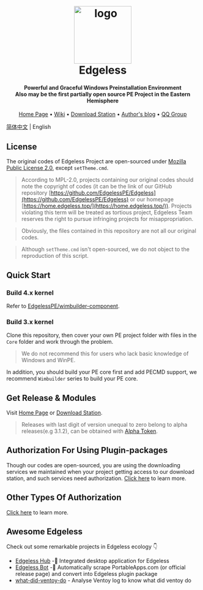 <h1 align="center">
  <br>
  <a href="https://home.edgeless.top" ><img src="https://home.edgeless.top/favicon.ico" width="150" alt="logo"/></a>
  <br>
  Edgeless
  <br>
</h1>

<h4 align="center">Powerful and Graceful Windows Preinstallation Environment<br>Also may be the first partially open source PE Project in the Eastern Hemisphere</h4>

<p align="center">
  <a href="https://home.edgeless.top">Home Page</a> •
  <a href="https://wiki.edgeless.top">Wiki</a> •
  <a href="https://down.edgeless.top">Download Station</a> •
  <a href="https://www.edgeless.top">Author's blog</a> •
  <a href="https://home.edgeless.top/jump/qqg.html">QQ Group</a>
</p>

[简体中文](https://github.com/EdgelessPE/Edgeless) | English

## License
The original codes of Edgeless Project are open-sourced under [Mozilla Public License 2.0](https://www.mozilla.org/en-US/MPL/), except `setTheme.cmd`.

>According to MPL-2.0, projects containing our original codes should note the copyright of codes (it can be the link of our GitHub repository [https://github.com/EdgelessPE/Edgeless](https://github.com/EdgelessPE/Edgeless) or our homepage [https://home.edgeless.top/](https://home.edgeless.top/)). Projects violating this term will be treated as tortious project, Edgeless Team reserves the right to pursue infringing projects for misappropriation.

> Obviously, the files contained in this repository are not all our original codes.

> Although `setTheme.cmd` isn't open-sourced, we do not object to the reproduction of this script.


## Quick Start
### Build 4.x kernel
Refer to [EdgelessPE/wimbuilder-component](https://github.com/EdgelessPE/wimbuilder-component).
### Build 3.x kernel
Clone this repository, then cover your own PE project folder with files in the `Core` folder and work through the problem.
> We do not recommend this for users who lack basic knowledge of Windows and WinPE.

In addition, you should build your PE core first and add PECMD support, we recommend `Wimbuilder` series to build your PE core.

## Get Release & Modules
Visit [Home Page](https://home.edgeless.top) or [Download Station](https://down.edgeless.top).
>Releases with last digit of version unequal to zero belong to alpha releases(e.g 3.1.2), can be obtained with [Alpha Token](https://home.edgeless.top/jump/qqg.html).

## Authorization For Using Plugin-packages
Though our codes are open-sourced, you are using the downloading services we maintained when your project getting access to our download station, and such services need authorization. [Click here](https://wiki.edgeless.top/v2/cooperation/permit.html) to learn more.

## Other Types Of Authorization
[Click here](https://wiki.edgeless.top/v2/cooperation/permit.html) to learn more.

## Awesome Edgeless
Check out some remarkable projects in Edgeless ecology 👇

* [Edgeless Hub](https://github.com/EdgelessPE/edgeless-hub) -🚀 Integrated desktop application for Edgeless
* [Edgeless Bot](https://github.com/EdgelessPE/edgeless-bot) -🤖 Automatically scrape PortableApps.com (or official release page) and convert into Edgeless plugin package
* [what-did-ventoy-do](https://github.com/EdgelessPE/what-did-ventoy-do) - Analyse Ventoy log to know what did ventoy do